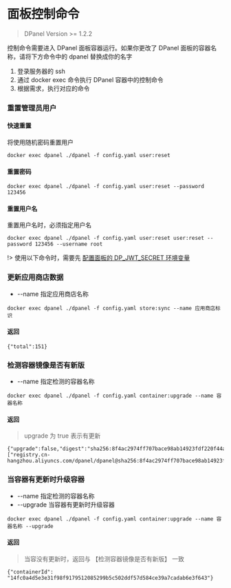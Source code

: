 # 面板控制命令

> DPanel Version >= 1.2.2

控制命令需要进入 DPanel 面板容器运行。如果你更改了 DPanel 面板的容器名称，请将下方命令中的 dpanel 替换成你的名字

1. 登录服务器的 ssh 
2. 通过 docker exec 命令执行 DPanel 容器中的控制命令
3. 根据需求，执行对应的命令

### 重置管理员用户

#### 快速重置

将使用随机密码重置用户

```
docker exec dpanel ./dpanel -f config.yaml user:reset
```

#### 重置密码

```
docker exec dpanel ./dpanel -f config.yaml user:reset --password 123456
```

#### 重置用户名

重置用户名时，必须指定用户名

```
docker exec dpanel ./dpanel -f config.yaml user:reset user:reset --password 123456 --username root
```

!> 使用以下命令时，需要先 [配置面板的 DP_JWT_SECRET 环境变量](/zh-cn/install/docker?id=自定义登录-jwt-密钥)

### 更新应用商店数据

- \--name 指定应用商店名称

```
docker exec dpanel ./dpanel -f config.yaml store:sync --name 应用商店标识
```

#### 返回

```
{"total":151}
```

### 检测容器镜像是否有新版

- \--name 指定检测的容器名称

```
docker exec dpanel ./dpanel -f config.yaml container:upgrade --name 容器名称
```

#### 返回

> upgrade 为 true 表示有更新

```
{"upgrade":false,"digest":"sha256:8f4ac2974ff707bace98ab14923fdf220f44a9803045b655f1d8d3e098f97e55","digestLocal":["registry.cn-hangzhou.aliyuncs.com/dpanel/dpanel@sha256:8f4ac2974ff707bace98ab14923fdf220f44a9803045b655f1d8d3e098f97e55"]}
```

### 当容器有更新时升级容器

- \--name 指定检测的容器名称
- \--upgrade 当容器有更新时升级容器

```
docker exec dpanel ./dpanel -f config.yaml container:upgrade --name 容器名称 --upgrade
```

#### 返回

> 当容没有更新时，返回与 【检测容器镜像是否有新版】 一致

```
{"containerId": "14fc0a4d5e3e31f98f9179512085299b5c502ddf57d584ce39a7cadab6e3f643"}

```